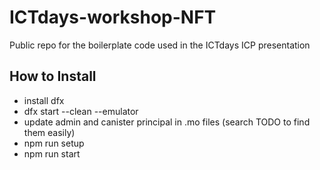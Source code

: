 # ICTdays-workshop-NFT
Public repo for the boilerplate code used in the ICTdays ICP presentation


## How to Install
- install dfx
- dfx start --clean --emulator
- update admin and canister principal in .mo files (search TODO to find them easily)
- npm run setup
- npm run start